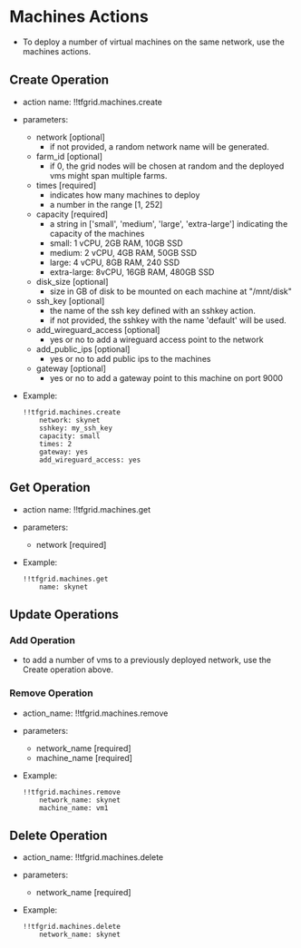 # Machines Actions

- To deploy a number of virtual machines on the same network, use the machines actions.

## Create Operation

- action name: !!tfgrid.machines.create
- parameters:
  - network [optional]
    - if not provided, a random network name will be generated.
  - farm_id [optional]
    - if 0, the grid nodes will be chosen at random and the deployed vms might span multiple farms.
  - times [required]
    - indicates how many machines to deploy
    - a number in the range [1, 252]
  - capacity [required]
    - a string in ['small', 'medium', 'large', 'extra-large'] indicating the capacity of the machines
    - small: 1 vCPU, 2GB RAM, 10GB SSD
    - medium: 2 vCPU, 4GB RAM, 50GB SSD
    - large: 4 vCPU, 8GB RAM, 240 SSD
    - extra-large: 8vCPU, 16GB RAM, 480GB SSD
  - disk_size [optional]
    - size in GB of disk to be mounted on each machine at "/mnt/disk"
  - ssh_key [optional]
    - the name of the ssh key defined with an sshkey action.
    - if not provided, the sshkey with the name 'default' will be used.
  - add_wireguard_access [optional]
    - yes or no to add a wireguard access point to the network
  - add_public_ips [optional]
    - yes or no to add public ips to the machines
  - gateway [optional]
    - yes or no to add a gateway point to this machine on port 9000

- Example:
  
  ```
  !!tfgrid.machines.create
      network: skynet
      sshkey: my_ssh_key
      capacity: small
      times: 2
      gateway: yes
      add_wireguard_access: yes
  ```

## Get Operation

- action name: !!tfgrid.machines.get
- parameters:
  - network [required]

- Example:
  
  ```
  !!tfgrid.machines.get
      name: skynet
  ```

## Update Operations

### Add Operation

- to add a number of vms to a previously deployed network, use the Create operation above.

### Remove Operation

- action_name: !!tfgrid.machines.remove
- parameters:
  - network_name [required]
  - machine_name [required]

- Example:
  
  ```
  !!tfgrid.machines.remove
      network_name: skynet
      machine_name: vm1
  ```

## Delete Operation

- action_name: !!tfgrid.machines.delete
- parameters:
  - network_name [required]

- Example:
  
  ```
  !!tfgrid.machines.delete
      network_name: skynet
  ```
